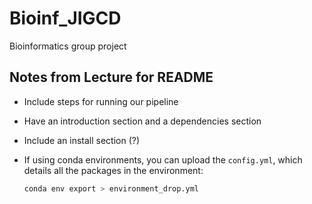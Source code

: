 # Bioinf_JIGCD
Bioinformatics group project

## Notes from Lecture for README

- Include steps for running our pipeline

- Have an introduction section and a dependencies section

- Include an install section (?)

- If using conda environments, you can upload the `config.yml`, which details all the packages in the environment:
  
  ```bash
  conda env export > environment_drop.yml
